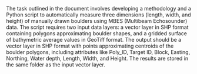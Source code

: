 The task outlined in the document involves developing a methodology and a Python script to automatically measure three dimensions (length, width, and height) of manually drawn boulders using MBES (Multibeam Echosounder) data. 
The script requires two input data layers: a vector layer in SHP format containing polygons approximating boulder shapes, and a gridded surface of bathymetric average values in GeoTiff format. 
The output should be a vector layer in SHP format with points approximating centroids of the boulder polygons, including attributes like Poly_ID, Target ID, Block, Easting, Northing, Water depth, Length, Width, and Height. 
The results are stored in the same folder as the input vector layer.           
